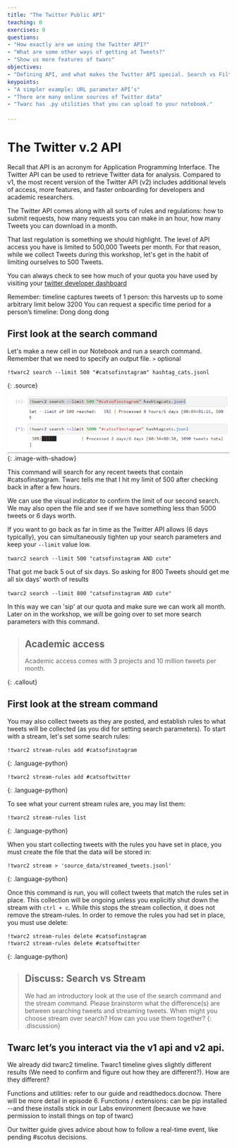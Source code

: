 ```yaml
---
title: "The Twitter Public API"
teaching: 0
exercises: 0
questions:
- "How exactly are we using the Twitter API?"
- "What are some other ways of getting at Tweets?"
- "Show us more features of twarc"
objectives:
- "Defining API, and what makes the Twitter API special. Search vs Filter"
keypoints:
- "A simpler example: URL parameter API’s"
- "There are many online sources of Twitter data"
- "Twarc has .py utilities that you can upload to your notebook."

---
```


# The Twitter v.2 API

Recall that API is an acronym for Application Programming Interface. The Twitter API can be used to retrieve Twitter data for analysis. Compared to v1, the most recent version of the Twitter API (v2) includes additional levels of access, more features, and faster onboarding for developers and academic researchers.

The Twitter API comes along with all sorts of rules and regulations: how to submit requests,
how many requests you can make in an hour, how many Tweets you can download in a month.

That last regulation is something we should highlight. The level of API access you have is limited
to 500,000 Tweets per month. For that reason, while we collect Tweets during this
workshop, let's get in the habit of limiting ourselves to 500 Tweets.

You can always check to see how much of your quota you have used by visiting your [twitter developer dashboard](https://developer.twitter.com/en/portal/dashboard)

Remember: timeline captures tweets of 1 person: this harvests up to some arbitrary limit below 3200
You can request a specific time period for a person’s timeline:
Dong dong dong


## First look at the search command
Let's make a new cell in our Notebook and run a search command. Remember that
we need to specify an output file. `>` optional

~~~
!twarc2 search --limit 500 "#catsofinstagram" hashtag_cats.jsonl
~~~
{: .source}

![image "the output from two twarc searches"](../fig/cats.png){: .image-with-shadow}

This command will search for any recent tweets that contain #catsofinstagram. Twarc tells me that I hit my limit of 500 after checking back in after a few hours.

We can use the visual indicator to confirm the limit of our second search. We may also open the file and see if we have something less than 5000 tweets or 6 days worth.

If you want to go back as far in time as the Twitter API allows (6 days typically),
you can simultaneously tighten up your search parameters and keep your `--limit` value low.

`twarc2 search --limit 500 "catsofinstagram AND cute"`

That got me back 5 out of six days. So asking for 800 Tweets should get me all six days' worth
of results

`twarc2 search --limit 800 "catsofinstagram AND cute"`

In this way we can 'sip' at our quota and make sure we can work all month. Later on in the workshop, we will be going over to set more search parameters with this command.

> ## Academic access
> Academic access comes with 3 projects and 10 million tweets per month.
>
{: .callout}

## First look at the stream command

You may also collect tweets as they are posted, and establish rules to what tweets will be collected (as you did for setting search parameters). To start with a stream, let's set some search rules:

~~~
!twarc2 stream-rules add #catsofinstagram
~~~
{: .language-python}

~~~
!twarc2 stream-rules add #catsoftwitter
~~~
{: .language-python}

To see what your current stream rules are, you may list them:

~~~
!twarc2 stream-rules list
~~~
{: .language-python}

When you start collecting tweets with the rules you have set in place, you must create the file that the data will be stored in:

~~~
!twarc2 stream > 'source_data/streamed_tweets.jsonl'
~~~
{: .language-python}

Once this command is run, you will collect tweets that match the rules set in place. This collection will be ongoing unless you explicitly shut down the stream with `ctrl + c`. While this stops the stream collection, it does not remove the stream-rules. In order to remove the rules you had set in place, you must use delete:

~~~
!twarc2 stream-rules delete #catsofinstagram
!twarc2 stream-rules delete #catsoftwitter
~~~
{: .language-python}

> ## Discuss: Search vs Stream
> We had an introductory look at the use of the search command and the stream command.
> Please brainstorm what the difference(s) are between searching tweets and streaming tweets.
> When might you choose stream over search? How can you use them together?
{: .discussion}

## Twarc let’s you interact via the v1 api and v2 api.
We already did twarc2 timeline. Twarc1 timeline gives slightly different results (We need to confirm and figure out how they are different?). How are they different?

Functions and utilities: refer to our guide and readthedocs.docnow. There will be more detail in episode 6.
Functions / extensions: can be pip installed --and these installs stick in our Labs environment (because we
have permission to install things on top of twarc)

Our twitter guide gives advice about how to follow a real-time event, like pending #scotus decisions.

